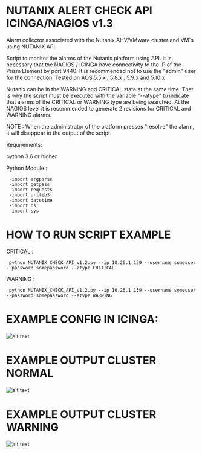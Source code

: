 # NUTANIX ALERT CHECK API ICINGA/NAGIOS v1.3

Alarm collector associated with the Nutanix AHV/VMware cluster and VM´s using NUTANIX API

Script to monitor the alarms of the Nutanix platform using API. It is necessary that the NAGIOS / ICINGA have connectivity to the IP of the Prism Element by port 9440. It is recommended not to use the "admin" user for the connection.
Tested on AOS 5.5.x , 5.8.x , 5.9.x and 5.10.x

Nutanix can be in the WARNING and CRITICAL state at the same time. That is why the script must be executed with the variable "--atype" to indicate that alarms of the CRITICAL or WARNING type are being searched. At the NAGIOS level it is recommended to generate 2 revisions for CRITICAL and WARNING alarms.

NOTE : When the administrator of the platform presses "resolve" the alarm, it will disappear in the output of the script.

Requirements:

python 3.6 or higher

Python Module :

     -import argparse 
     -import getpass 
     -import requests 
     -import urllib3 
     -import datetime 
     -import os 
     -import sys 
     
# HOW TO RUN SCRIPT EXAMPLE
CRITICAL :

     python NUTANIX_CHECK_API_v1.2.py --ip 10.26.1.139 --username someuser --password somepassword --atype CRITICAL

WARNING : 

     python NUTANIX_CHECK_API_v1.2.py --ip 10.26.1.139 --username someuser --password somepassword --atype WARNING


# EXAMPLE CONFIG IN ICINGA:

![alt text](https://github.com/dlira2/Nutanix-check-alarm-for-icinga-nagios/blob/master/HOST_PROFILE_ICINGA.png?raw=true)

# EXAMPLE OUTPUT CLUSTER NORMAL

![alt text](https://github.com/dlira2/Nutanix-check-alarm-for-icinga-nagios/blob/master/NUTANIX_OUTPUT_EXAMPLE%20NO%20ALARM.png?raw=true)

# EXAMPLE OUTPUT CLUSTER WARNING

![alt text](https://github.com/dlira2/Nutanix-check-alarm-for-icinga-nagios/blob/master/NUTANIX_OUTPUT_EXAMPLE_ALARM.png?raw=true)
